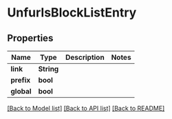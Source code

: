 # UnfurlsBlockListEntry

## Properties

Name | Type | Description | Notes
------------ | ------------- | ------------- | -------------
**link** | **String** |  | 
**prefix** | **bool** |  | 
**global** | **bool** |  | 

[[Back to Model list]](../README.md#documentation-for-models) [[Back to API list]](../README.md#documentation-for-api-endpoints) [[Back to README]](../README.md)



